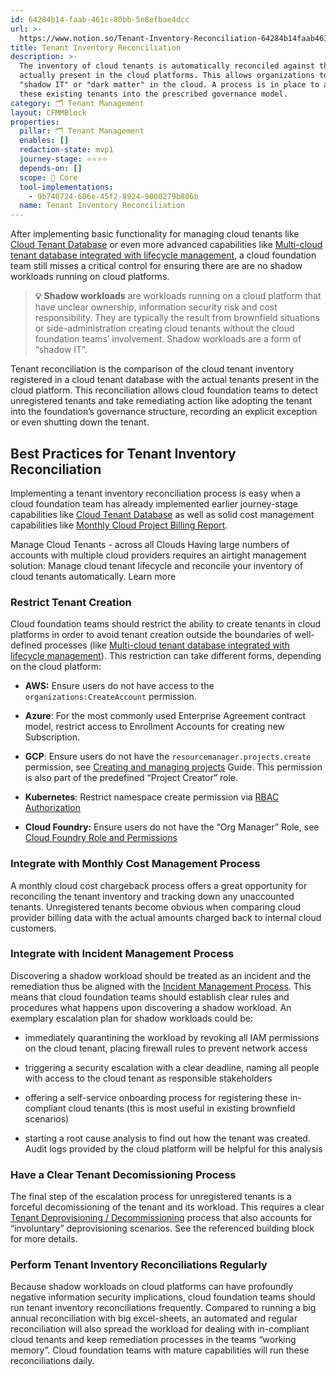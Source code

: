 ```yaml
---
id: 64284b14-faab-461c-80bb-5e8efbae4dcc
url: >-
  https://www.notion.so/Tenant-Inventory-Reconciliation-64284b14faab461c80bb5e8efbae4dcc
title: Tenant Inventory Reconciliation
description: >-
  The inventory of cloud tenants is automatically reconciled against the tenants
  actually present in the cloud platforms. This allows organizations to detect
  "shadow IT" or "dark matter" in the cloud. A process is in place to adopt
  these existing tenants into the prescribed governance model. 
category: 🗂 Tenant Management
layout: CFMMBlock
properties:
  pillar: 🗂 Tenant Management
  enables: []
  redaction-state: mvp1
  journey-stage: ⭐️⭐️⭐️⭐️
  depends-on: []
  scope: 🏢 Core
  tool-implementations:
    - 9b740724-686e-45f2-8924-9000279b806b
  name: Tenant Inventory Reconciliation
---
```


After implementing basic functionality for managing cloud tenants like [Cloud Tenant Database](./cloud-tenant-database.md) or even more advanced capabilities like [Multi-cloud tenant database integrated with lifecycle management](./multi-cloud-tenant-database-integrated-with-lifecycle-management.md), a cloud foundation team still misses a critical control for ensuring there are are no shadow workloads running on cloud platforms. 

> **💡** **Shadow workloads** are workloads running on a cloud platform that have unclear ownership, information security risk and cost responsibility. They are typically the result from brownfield situations or side-administration creating cloud tenants without the cloud foundation teams’ involvement. Shadow workloads are a form of “shadow IT”.

Tenant reconciliation is the comparison of the cloud tenant inventory registered in a cloud tenant database with the actual tenants present in the cloud platform. This reconciliation allows cloud foundation teams to detect unregistered tenants and take remediating action like adopting the tenant into the foundation’s governance structure, recording an explicit exception or even shutting down the tenant.

## Best Practices for Tenant Inventory Reconciliation

Implementing a tenant inventory reconciliation process is easy when a cloud foundation team has already implemented earlier journey-stage capabilities like [Cloud Tenant Database](./cloud-tenant-database.md) as well as solid cost management capabilities like [Monthly Cloud Project Billing Report](../cost-management/monthly-cloud-project-billing-report.md). 

<!--notion-markdown-cms:raw-->
<CallToAction>
  <CtaHeader>Manage Cloud Tenants - across all Clouds</CtaHeader>
  <CtaText>Having large numbers of accounts with multiple cloud providers requires an airtight management solution: Manage cloud tenant lifecycle and reconcile your inventory of cloud tenants automatically.</CtaText>
  <CtaButton class="btn-primary" url="https://www.meshcloud.io/2021/01/27/cloud-tenant-management-what-you-need-to-know-in-2021/">Learn more</CtaButton>
</CallToAction>

### Restrict Tenant Creation

Cloud foundation teams should restrict the ability to create tenants in cloud platforms in order to avoid tenant creation outside the boundaries of well-defined processes (like [Multi-cloud tenant database integrated with lifecycle management](./multi-cloud-tenant-database-integrated-with-lifecycle-management.md)). This restriction can take different forms, depending on the cloud platform:

- **AWS:** Ensure users do not have access to the `organizations:CreateAccount` permission.

- **Azure**: For the most commonly used Enterprise Agreement contract model, restrict access to Enrollment Accounts for creating new Subscription.

- **GCP**: Ensure users do not have the `resourcemanager.projects.create` permission, see [Creating and managing projects](https://cloud.google.com/resource-manager/docs/creating-managing-projects) Guide. This permission is also part of the predefined “Project Creator” role.

- **Kubernetes**: Restrict namespace create permission via [RBAC Authorization](https://kubernetes.io/docs/reference/access-authn-authz/rbac/)

- **Cloud Foundry:** Ensure users do not have the “Org Manager” Role, see [Cloud Foundry Role and Permissions](https://docs.cloudfoundry.org/concepts/roles.html)

### Integrate with Monthly Cost Management Process

A monthly cloud cost chargeback process offers a great opportunity for reconciling the tenant inventory and tracking down any unaccounted tenants. Unregistered tenants become obvious when comparing cloud provider billing data with the actual amounts charged back to internal cloud customers.

### Integrate with Incident Management Process

Discovering a shadow workload should be treated as an incident and the remediation thus be aligned with the [Incident Management Process](../security-and-compliance/incident-management-process.md). This means that cloud foundation teams should establish clear rules and procedures what happens upon discovering a shadow workload. An exemplary escalation plan for shadow workloads could be:

- immediately quarantining the workload by revoking all IAM permissions on the cloud tenant, placing firewall rules to prevent network access

- triggering a security escalation with a clear deadline, naming all people with access to the cloud tenant as responsible stakeholders

- offering a self-service onboarding process for registering these in-compliant cloud tenants (this is most useful in existing brownfield scenarios)

- starting a root cause analysis to find out how the tenant was created. Audit logs provided by the cloud platform will be helpful for this analysis

### Have a Clear Tenant Decomissioning Process

The final step of the escalation process for unregistered tenants is a forceful decomissioning of the tenant and its workload. This requires a clear [Tenant Deprovisioning / Decommissioning](./tenant-deprovisioning-decommissioning.md) process that also accounts for “involuntary” deprovisioning scenarios. See the referenced building block for more details.

### Perform Tenant Inventory Reconciliations Regularly

Because shadow workloads on cloud platforms can have profoundly negative information security implications, cloud foundation teams should run tenant inventory reconciliations frequently. Compared to running a big annual reconciliation with big excel-sheets, an automated and regular reconciliation will also spread the workload for dealing with in-compliant cloud tenants and keep remediation processes in the teams “working memory”.  Cloud foundation teams with mature capabilities will run these reconciliations daily.